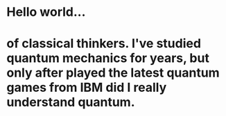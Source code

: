 # Hello world... 
# of classical thinkers. I've studied quantum mechanics for years, but only after played the latest quantum games from IBM did I really understand quantum.
